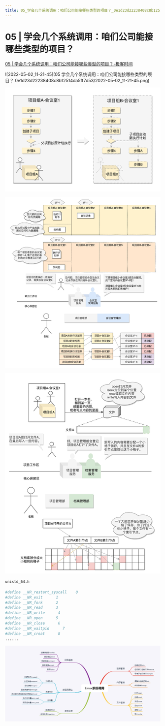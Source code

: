 ```yaml
---
title: 05_学会几个系统调用：咱们公司能接哪些类型的项目？_0e1d23d22238408c8b12514da5ff7d53
---
```


# 05 | 学会几个系统调用：咱们公司能接哪些类型的项目？

[05 | 学会几个系统调用：咱们公司能接哪些类型的项目？-极客时间](https://time.geekbang.org/column/article/89251)

![2022-05-02_11-21-45](05 学会几个系统调用：咱们公司能接哪些类型的项目？ 0e1d23d22238408c8b12514da5ff7d53/2022-05-02_11-21-45.png)

![Untitled 1](assets/74b7aa2bd38869129c9541bb467c1fe1.png)

![Untitled 2](assets/f83f9e9290cf6e3c048f1846f7beed49.png)

![Untitled 3](assets/eceaf20cdaf15f0efcd85fb7b3d5de97.png)

```python
unistd_64.h

#define __NR_restart_syscall    0
#define __NR_exit      1
#define __NR_fork      2
#define __NR_read      3
#define __NR_write      4
#define __NR_open      5
#define __NR_close      6
#define __NR_waitpid      7
#define __NR_creat      8
......
```

![Untitled 4](assets/d2509c957879f205459f0f7266c61bfc.png)